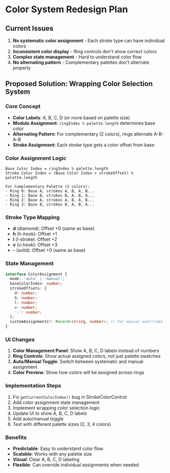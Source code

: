 # Color System Redesign Plan

## Current Issues
1. **No systematic color assignment** - Each stroke type can have individual colors
2. **Inconsistent color display** - Ring controls don't show correct colors
3. **Complex state management** - Hard to understand color flow
4. **No alternating pattern** - Complementary palettes don't alternate properly

## Proposed Solution: Wrapping Color Selection System

### Core Concept
- **Color Labels**: A, B, C, D (or more based on palette size)
- **Modulo Assignment**: `ringIndex % palette.length` determines base color
- **Alternating Pattern**: For complementary (2 colors), rings alternate A-B-A-B
- **Stroke Assignment**: Each stroke type gets a color offset from base

### Color Assignment Logic
```
Base Color Index = ringIndex % palette.length
Stroke Color Index = (Base Color Index + strokeOffset) % palette.length

For Complementary Palette (2 colors):
- Ring 0: Base A, strokes A, B, A, B...
- Ring 1: Base B, strokes B, A, B, A...
- Ring 2: Base A, strokes A, B, A, B...
- Ring 3: Base B, strokes B, A, B, A...
```

### Stroke Type Mapping
- **d** (diamond): Offset +0 (same as base)
- **h** (h-hook): Offset +1 
- **l** (l-stroke): Offset +2
- **v** (v-hook): Offset +3
- **-** (solid): Offset +0 (same as base)

### State Management
```typescript
interface ColorAssignment {
  mode: 'auto' | 'manual';
  baseColorIndex: number;
  strokeOffsets: {
    d: number;
    h: number; 
    l: number;
    v: number;
    '-': number;
  };
  customAssignments?: Record<string, number>; // For manual overrides
}
```

### UI Changes
1. **Color Management Panel**: Show A, B, C, D labels instead of numbers
2. **Ring Controls**: Show actual assigned colors, not just palette swatches
3. **Auto/Manual Toggle**: Switch between systematic and manual assignment
4. **Color Preview**: Show how colors will be assigned across rings

### Implementation Steps
1. Fix `getCurrentColorIndex()` bug in StrokeColorControl
2. Add color assignment state management
3. Implement wrapping color selection logic
4. Update UI to show A, B, C, D labels
5. Add auto/manual toggle
6. Test with different palette sizes (2, 3, 4 colors)

### Benefits
- **Predictable**: Easy to understand color flow
- **Scalable**: Works with any palette size
- **Visual**: Clear A, B, C, D labeling
- **Flexible**: Can override individual assignments when needed
